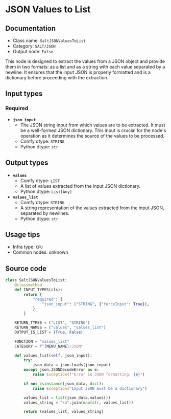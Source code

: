 # JSON Values to List
## Documentation
- Class name: `SaltJSONValuesToList`
- Category: `SALT/JSON`
- Output node: `False`

This node is designed to extract the values from a JSON object and provide them in two formats: as a list and as a string with each value separated by a newline. It ensures that the input JSON is properly formatted and is a dictionary before proceeding with the extraction.
## Input types
### Required
- **`json_input`**
    - The JSON string input from which values are to be extracted. It must be a well-formed JSON dictionary. This input is crucial for the node's operation as it determines the source of the values to be processed.
    - Comfy dtype: `STRING`
    - Python dtype: `str`
## Output types
- **`values`**
    - Comfy dtype: `LIST`
    - A list of values extracted from the input JSON dictionary.
    - Python dtype: `List[Any]`
- **`values_list`**
    - Comfy dtype: `STRING`
    - A string representation of the values extracted from the input JSON, separated by newlines.
    - Python dtype: `str`
## Usage tips
- Infra type: `CPU`
- Common nodes: unknown


## Source code
```python
class SaltJSONValuesToList:
    @classmethod
    def INPUT_TYPES(cls):
        return {
            "required": {
                "json_input": ("STRING", {"forceInput": True}),
            }
        }

    RETURN_TYPES = ("LIST", "STRING")
    RETURN_NAMES = ("values", "values_list")
    OUTPUT_IS_LIST = (True, False)

    FUNCTION = "values_list"
    CATEGORY = f"{MENU_NAME}/JSON"

    def values_list(self, json_input):
        try:
            json_data = json.loads(json_input)
        except json.JSONDecodeError as e:
            raise Exception(f"Error in JSON formatting: {e}")

        if not isinstance(json_data, dict):
            raise Exception("Input JSON must be a dictionary")

        values_list = list(json_data.values())
        values_string = "\n".join(map(str, values_list))

        return (values_list, values_string)

```

